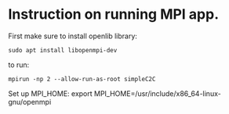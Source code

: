# Instruction on running MPI app.
First make sure to install openlib library:

```
sudo apt install libopenmpi-dev
```

to run: 
```
mpirun -np 2 --allow-run-as-root simpleC2C
```

Set up MPI_HOME:
export MPI_HOME=/usr/include/x86_64-linux-gnu/openmpi


